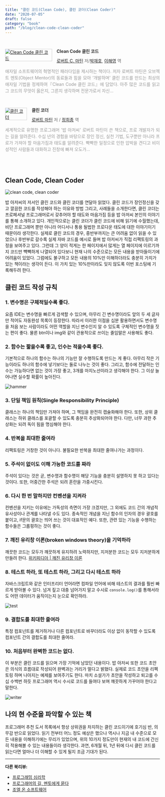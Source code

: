 ```yaml
---
title: "클린 코드(Clean Code), 클린 코더(Clean Coder)"
date: "2020-07-05"
draft: false
category: "book"
path: "/blog/clean-code-clean-coder"
---
```


<br /><div style="clear:left;text-align:left;"><div style="float:left;margin:0 15px 5px 0;"><a href="http://www.yes24.com/Product/Goods/11681152" style="display:inline-block;overflow:hidden;border:solid 1px #ccc;" target="_blank"><img style="margin:-1px;vertical-align:top;" src="http://image.yes24.com/goods/11681152/M" border="0" alt="Clean Code 클린 코드 "></a></div><div><p style="line-height:1.2em;color:#333;font-size:14px;font-weight:bold;">Clean Code 클린 코드 </p><p style="margin-top:5px;line-height:1.2em;color:#666;"><a href="http://www.yes24.com/SearchCorner/Result?domain=ALL&author_yn=Y&query=&auth_no=233810" target="_blank">로버트 C. 마틴</a> 저/<a href="http://www.yes24.com/SearchCorner/Result?domain=ALL&author_yn=Y&query=&auth_no=233699" target="_blank">박재호</a>, <a href="http://www.yes24.com/SearchCorner/Result?domain=ALL&author_yn=Y&query=&auth_no=233811" target="_blank">이해영</a> 역</p><p style="margin-top:14px;line-height:1.5em;text-align:justify;color:#999;">애자일 소프트웨어의 혁명적인 패러다임을 제시하는 책이다. 저자 로버트 마틴은 오브젝트 멘토(Object Mentor)의 동료들과 힘을 모아 ‘개발하며’ 클린 코드를 만드는 최상의 애자일 기법을 정제하여『Clean Code 클린 코드』에 담았다. 아주 많은 코드를 읽고 그 코드의 무엇이 옳은지, 그른지 생각하며 전문가로서 자신...</p></div></div><br />

<div style="clear:left;text-align:left;"><div style="float:left;margin:0 15px 5px 0;"><a href="http://www.yes24.com/Product/Goods/29241448" style="display:inline-block;overflow:hidden;border:solid 1px #ccc;" target="_blank"><img style="margin:-1px;vertical-align:top;" src="http://image.yes24.com/goods/29241448/M" border="0" alt="클린 코더  "></a></div><div><p style="line-height:1.2em;color:#333;font-size:14px;font-weight:bold;">클린 코더  </p><p style="margin-top:5px;line-height:1.2em;color:#666;"><a href="http://www.yes24.com/SearchCorner/Result?domain=ALL&author_yn=Y&query=%b7%ce%b9%f6%c6%ae+%b8%b6%c6%be" target="_blank">로버트 마틴</a> 저 / <a href="http://www.yes24.com/SearchCorner/Result?domain=ALL&author_yn=Y&query=%c1%a4%c8%f1%c1%be" target="_blank">정희종</a> 역</p><p style="margin-top:14px;line-height:1.5em;text-align:justify;color:#999;">세계적으로 유명한 프로그래머 &#39;밥 아저씨&#39; 로버트 마틴이 쓴 책으로, 프로 개발자가 되는 길을 알려준다. 수십 년의 경험을 바탕으로 장인 정신, 실천 기법, 도구뿐만 아니라 프로가 가져야 할 마음가짐과 태도를 알려준다. 빡빡한 일정으로 인한 압박을 견디고 비이성적인 사람들과 대화하고 진창에 빠져 오도가...</p></div></div><br /><br />

## Clean Code, Clean Coder
![clean code, clean coder](https://images.unsplash.com/photo-1461773518188-b3e86f98242f?ixlib=rb-1.2.1&auto=format&fit=crop&w=1050&q=60)

밥 아저씨의 저서인 클린 코드와 클린 코더를 연달아 읽었다. 클린 코드가 장인정신을 갖고 깔끔한 코드를 작성해야 하는 이유와 방법 그리고, 사례들을 소개한다면, 클린 코더는 프로페셔널 프로그래머로서 갖추어야 할 태도와 마음가짐 등을 밥 아저씨 본인의 이야기를 통해 소개하고 있다.
개인적으로는 클린 코더가 클린 코드에 비해 읽기에 수월했는데, 비단 프로그래머 뿐만 아니라 어디서나 통용 될법한 프로다운 태도에 대한 이야기이기 때문이라 생각한다. 실제로 클린 코드의 경우, 중반부까지는 큰 어려움 없이 읽을 수 있었으나 후반부로 갈수록 실제 자바 코드를 예시로 들며 밥 아저씨가 직접 리팩토링의 과정을 보여주고 있다. 그런데 그 양이 적게는 한 페이지에서 많게는 열 페이지에 이르기까지 코드만 뺵빽하게 나열되어 있다보니 현재 나의 수준으로는 모든 내용을 받아들이기에 어려움이 있었다.
그럼에도 불구하고 모든 내용의 10%만 이해하더라도 충분히 가치가 있는 책이라는 생각이 든다. 이 가치 있는 10%만이라도 잊지 않도록 이번 포스팅에 기록해두려 한다.

## 클린 코드 작성 규칙
### 1. 변수명은 구체적일수록 좋다.
요즘 IDE는 변수명을 빠르게 검색할 수 있으며, 아무리 긴 변수명이라도 앞의 두 세 글자만 적어도 자동완성 목록이 등장한다. 따라서 이러한 이점을 십분 활용하면서도 변수명을 처음 보는 사람이라도 어떤 역할을 지닌 변수인지 알 수 있도록 구체적인 변수명을 짓는 편이 좋다. 물론 btn이나 img와 같이 관용적으로 쓰이는 줄임말은 사용해도 좋다.

### 2. 함수는 짧을수록 좋고, 인수는 적을수록 좋다.
기본적으로 하나의 함수는 하나의 기능만 잘 수행하도록 만드는 게 좋다. 아무리 작은 기능이라도 하나의 함수에 넣기보다는 둘로 나누는 것이 좋다. 그리고, 함수에 전달하는 인수는 가능하다면 없는 것이 가장 좋고, 3개를 마지노선이라고 생각해야 한다. 그 이상 늘어나면 실수할 확률이 높아진다.

![hammer](https://images.unsplash.com/photo-1586864387967-d02ef85d93e8?ixlib=rb-1.2.1&ixid=eyJhcHBfaWQiOjEyMDd9&auto=format&fit=crop&w=1050&q=80)

### 3. 단일 책임 원칙(Single Responsibility Principle)
클래스는 하나의 책임만 가져야 하며, 그 책임을 완전히 캡슐화해야 한다. 또한, 상위 클래스는 하위 클래스를 포괄할 수 있도록 충분히 추상화되어야 한다. 다만, 너무 과한 추상화는 되려 독이 됨을 명심해야 한다.

### 4. 반복을 최대한 줄여라
리팩토링은 거창한 것이 아니다. 불필요한 반복을 최대한 줄여나가는 과정이다.

### 5. 주석이 없이도 이해 가능한 코드를 짜라
주석이 있다는 것은 곧, 변수명과 함수명이 해당 기능을 충분히 설명하지 못 하고 있다는 것이다. 또한, 어중간한 주석은 되려 혼란을 가중시킨다.

### 6. 다시 한 번 말하지만 컨벤션을 지켜라
컨벤션을 지키는 이유에는 가독성의 측면이 가장 크겠지만, 그 외에도 코드 간의 개념적 유사성이나 관계를 나타낼 수도 있다. 종속적인 개념을 지닌 함수의 인자의 경우 괄호를 붙이고, if문의 괄호는 띄어 쓰는 것이 대표적인 예다. 또한, 관련 있는 기능을 수행하는 함수들은 그룹핑하는 것이 좋다.

### 7. 깨진 유리창 이론(broken windows theory)을 기억하라
깨끗한 코드는 모두가 꺠끗하게 유지하려 노력하지만, 지저분한 코드는 모두 지저분하게 만들려 한다.
[위키피디아 | 깨진 유리창 이론](https://ko.wikipedia.org/wiki/%EA%B9%A8%EC%A7%84_%EC%9C%A0%EB%A6%AC%EC%B0%BD_%EC%9D%B4%EB%A1%A0)

### 8. 테스트 하라, 또 테스트 하라, 그리고 다시 테스트 하라
자바스크립트와 같은 인터프리터 언어라면 컴파일 언어에 비해 테스트의 결과를 훨씬 빠르게 받아볼 수 있다. 넘겨 짚고 대충 넘어가지 말고 수시로 `console.log()`를 통해서라도 어떤 데이터가 움직이는지 눈으로 확인하라.

![test](https://images.unsplash.com/photo-1518349619113-03114f06ac3a?ixlib=rb-1.2.1&ixid=eyJhcHBfaWQiOjEyMDd9&auto=format&fit=crop&w=1050&q=80)

### 9. 결합도를 최대한 줄여라
특정 컴포넌트를 제거하거나 다른 컴포넌트로 바꾸더라도 이상 없이 동작할 수 있도록 컴포넌트 간의 결합도를 최대한 줄여라.

### 10. 처음부터 완벽한 코드는 없다.
이 부분은 클린 코드를 읽으며 가장 기억에 남았던 내용이다. 밥 아저씨 또한 코드 초안은 의식의 흐름대로 작성되어 완벽과는 거리가 멀다고 밝혔다. 실제로 코드 초안을 리펙토링 하며 나아지는 예제를 보여주기도 한다. 마치 소설가가 초안을 작성하고 퇴고를 수십 수백번 하듯 프로그래머 역시 수시로 코드를 들여다 보며 꺠끗하게 가꾸어야 한다고 말한다.

![writer](https://images.unsplash.com/photo-1517817748493-49ec54a32465?ixlib=rb-1.2.1&ixid=eyJhcHBfaWQiOjEyMDd9&auto=format&fit=crop&w=1050&q=80)

## 나의 현 수준을 파악할 수 있는 책
프로그래머 추천 도서 목록에서 항상 상위권을 차지하는 클린 코드이기에 호기심 반, 의무감 반으로 읽었다. 읽기 전부터 어느 정도 예상은 했으나 역시나 지금 내 수준으로 모든 내용을 이해하기에는 무리가 있었으며, 위의 10가지 정도만이 현재의 내 코드에 간신히 적용해볼 수 있는 내용들이라 생각한다. 과연, 6개월 뒤, 1년 뒤에 다시 클린 코드를 읽는다면 얼마나 더 이해할 수 있게 될지 조금 기대가 된다.

***

**다른 북리뷰:**
- [프로그래밍 심리학](https://codeameba.netlify.app/blog/phychology-of-programming)
- [프로그래머의 길, 멘토에게 묻다](https://codeameba.netlify.app/blog/apprenticeship-patterns)
- [조엘 온 소프트웨어](https://codeameba.netlify.app/blog/joel-on-software)